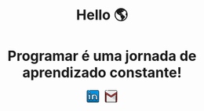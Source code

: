 <h1 align="center">
  Hello 🌎 
</h1>

<h1 align="center">
  Programar é uma jornada de aprendizado constante!
</h1>


<!--Contact me -->

<div align="center">
  <a href="https://www.linkedin.com/in/adynanaraujo/"><img src="images/connect/in.png" width = 25px/></a>&nbsp;&nbsp;
  <a href="mailto:adynan268@gmail.com"><img src="images/connect/gmail.png" alt="email" width = 25px/></a>
</div>

<!--Contact me -->
